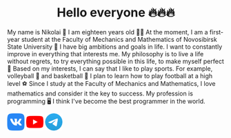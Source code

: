 <h1 align='center'> 
  Hello everyone 🔥🔥🔥
</h1>
My name is Nikolai 🪪 I am eighteen years old 🧑‍💻 At the moment, I am a first-year student at the Faculty of Mechanics and Mathematics of Novosibirsk State University 🪪 I have big ambitions and goals in life. I want to constantly improve in everything that interests me. My philosophy is to live a life without regrets, to try everything possible in this life, to make myself perfect 💼
Based on my interests, I can say that I like to play sports. For example, volleyball 🏐 and basketball 🏀 I plan to learn how to play football at a high level ⚽ Since I study at the Faculty of Mechanics and Mathematics, I love mathematics and consider it the key to success. My profession is programming 🖥️ I think I've become the best programmer in the world.

<a href="https://vk.com/n1k17"><img src="Icon VK" alt="Error" height="40"/></a>
<a href="https://www.youtube.com/@n1k17-lite"><img src="Icon YouTube" alt="Error" height="40"/></a>
<a href="https://t.me/prof_n1k17"><img src="Icon Telegram" alt="Error" height="40"/></a>
